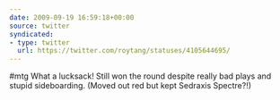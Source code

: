 ```yaml
---
date: 2009-09-19 16:59:18+00:00
source: twitter
syndicated:
- type: twitter
  url: https://twitter.com/roytang/statuses/4105644695/
---
```


#mtg What a lucksack! Still won the round despite really bad plays and stupid sideboarding. (Moved out red but kept Sedraxis Spectre?!)